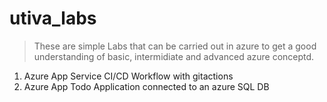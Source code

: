 # utiva_labs

> These are simple Labs that can be carried out in azure to get a good understanding of basic, intermidiate and advanced azure conceptd.

1. Azure App Service CI/CD Workflow with gitactions 
2. Azure App Todo Application connected to an azure SQL DB
